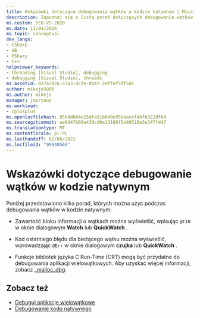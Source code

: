 ```yaml
---
title: Wskazówki dotyczące debugowania wątków w kodzie natywnym | Microsoft Docs
description: Zapoznaj się z listą porad dotyczących debugowania wątków w kodzie natywnym w przypadku debugowania aplikacji wielowątkowych w programie Visual Studio.
ms.custom: SEO-VS-2020
ms.date: 11/04/2016
ms.topic: conceptual
dev_langs:
- CSharp
- VB
- FSharp
- C++
helpviewer_keywords:
- threading [Visual Studio], debugging
- debugging [Visual Studio], threads
ms.assetid: 0374c8c6-57a3-4cfe-8047-2effef5ff5dc
author: mikejo5000
ms.author: mikejo
manager: jmartens
ms.workload:
- cplusplus
ms.openlocfilehash: 85bdd804e25dfa91b649e95daacef4bfb322df64
ms.sourcegitcommit: ae6d47b09a439cd0e13180f5e89510e3e347fd47
ms.translationtype: MT
ms.contentlocale: pl-PL
ms.lasthandoff: 02/08/2021
ms.locfileid: "99940569"
---
```

# <a name="tips-for-debugging-threads-in-native-code"></a>Wskazówki dotyczące debugowanie wątków w kodzie natywnym
Poniżej przedstawiono kilka porad, których można użyć podczas debugowania wątków w kodzie natywnym:

- Zawartość bloku informacji o wątkach można wyświetlić, wpisując `@TIB` w oknie dialogowym **Watch** lub **QuickWatch** .

- Kod ostatniego błędu dla bieżącego wątku można wyświetlić, wprowadzając `@Err` w oknie dialogowym **czujka** lub **QuickWatch** .

- Funkcje bibliotek języka C Run-Time (CRT) mogą być przydatne do debugowania aplikacji wielowątkowych. Aby uzyskać więcej informacji, zobacz [_malloc_dbg](/cpp/c-runtime-library/reference/malloc-dbg).

## <a name="see-also"></a>Zobacz też
- [Debuguj aplikacje wielowątkowe](../debugger/debug-multithreaded-applications-in-visual-studio.md)
- [Debugowanie kodu natywnego](../debugger/debugging-native-code.md)